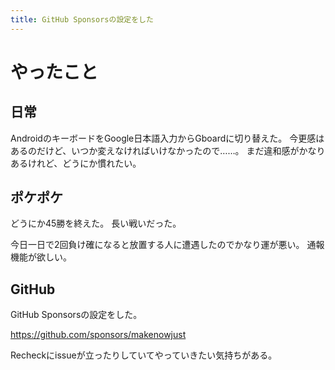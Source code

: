 ```yaml
---
title: GitHub Sponsorsの設定をした
---
```


# やったこと

## 日常

AndroidのキーボードをGoogle日本語入力からGboardに切り替えた。
今更感はあるのだけど、いつか変えなければいけなかったので……。
まだ違和感がかなりあるけれど、どうにか慣れたい。

## ポケポケ

どうにか45勝を終えた。
長い戦いだった。

今日一日で2回負け確になると放置する人に遭遇したのでかなり運が悪い。
通報機能が欲しい。

## GitHub

GitHub Sponsorsの設定をした。

<https://github.com/sponsors/makenowjust>

Recheckにissueが立ったりしていてやっていきたい気持ちがある。
